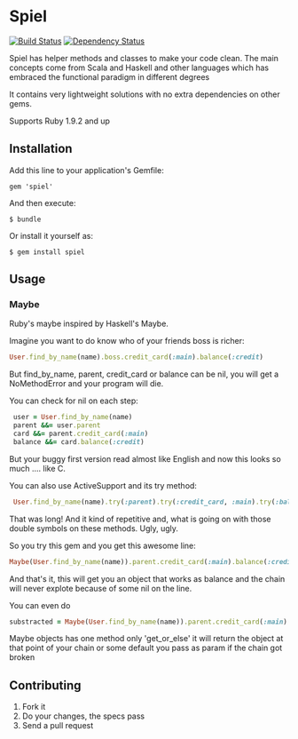 # Spiel

[![Build Status](https://api.travis-ci.org/JordiPolo/spiel.png)](http://travis-ci.org/JordiPolo/spiel)
[![Dependency Status](https://gemnasium.com/JordiPolo/spiel.png)](https://gemnasium.com/JordiPolo/spiel)

Spiel has helper methods and classes to make your code clean.
The main concepts come from Scala and Haskell and other languages which
has embraced the functional paradigm in different degrees

It contains very lightweight solutions with no extra dependencies on
other gems.

Supports Ruby 1.9.2 and up

## Installation

Add this line to your application's Gemfile:

    gem 'spiel'

And then execute:

    $ bundle

Or install it yourself as:

    $ gem install spiel

## Usage

### Maybe

Ruby's maybe inspired by Haskell's Maybe.

Imagine you want to do know who of your friends boss is richer:
```Ruby
User.find_by_name(name).boss.credit_card(:main).balance(:credit)
```

But find_by_name, parent, credit_card or balance can be nil, you will
get a NoMethodError and your program will die. 

You can check for nil on each step:
```Ruby
 user = User.find_by_name(name)
 parent &&= user.parent
 card &&= parent.credit_card(:main)
 balance &&= card.balance(:credit)
```

But your buggy first version read almost like English and now this looks so
much .... like C.

You can also use ActiveSupport and its try method: 
```Ruby
 User.find_by_name(name).try(:parent).try(:credit_card, :main).try(:balance, :credit)
```

That was long! And it kind of repetitive and, what is going on with
those double symbols on these methods. Ugly, ugly.

So you try this gem and you get this awesome line:
```Ruby
Maybe(User.find_by_name(name)).parent.credit_card(:main).balance(:credit)
```

And that's it, this will get you an object that works as balance and the
chain will never explote because of some nil on the line.

You can even do
```Ruby
substracted = Maybe(User.find_by_name(name)).parent.credit_card(:main).balance(:credit).get_or_else(0)
```

Maybe objects has one method only 'get_or_else' it will return the
object at that point of your chain or some default you pass as param if the chain got
broken



## Contributing

1. Fork it
2. Do your changes, the specs pass
3. Send a pull request
